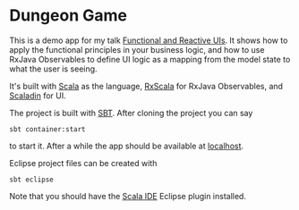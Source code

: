 # Dungeon Game

This is a demo app for my talk [Functional and Reactive UIs](http://www.slideshare.net/hezamu/functional-and-reactive-u-is-gwtcreate-2015). It shows how to apply the functional principles in your business logic, and how to use RxJava Observables to define UI logic as a mapping from the model state to what the user is seeing.

It's built with [Scala](http://scala-lang.org) as the language, [RxScala](https://github.com/ReactiveX/RxScala) for RxJava Observables, and [Scaladin](https://github.com/henrikerola/scaladin) for UI.

The project is built with [SBT](http://www.scala-sbt.org/). After cloning the project you can say

    sbt container:start

to start it. After a while the app should be available at [localhost](http://localhost:8080).

Eclipse project files can be created with

    sbt eclipse

Note that you should have the [Scala IDE](http://scala-ide.org/) Eclipse plugin installed.
